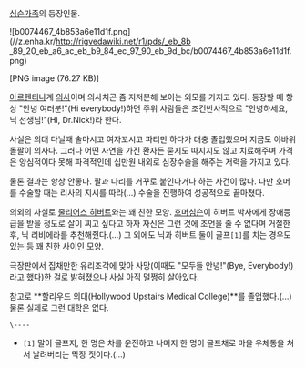 [심슨가족](%EC%8B%AC%EC%8A%A8%EA%B0%80%EC%A1%B1.md)의 등장인물.

![b0074467_4b853a6e11d1f.png](//z.enha.kr/http://rigvedawiki.net/r1/pds/_eb_8b
_89_20_eb_a6_ac_eb_b9_84_ec_97_90_eb_9d_bc/b0074467_4b853a6e11d1f.png)

[PNG image (76.27 KB)]

[아르헨티나](%EC%95%84%EB%A5%B4%ED%97%A8%ED%8B%B0%EB%82%98.md)계
[의사](%EC%9D%98%EC%82%AC.md)이며 의사치곤 좀 지저분해 보이는 외모를 가지고 있다. 등장할 때 항상 "안녕
여러분!"(Hi everybody!)하면 주위 사람들은 조건반사적으로 "안녕하세요, 닉 선생님!"(Hi, Dr.Nick!)라 한다.

사실은 의대 다닐때 술마시고 여자꼬시고 파티만 하다가 대충 졸업했으며 지금도 야바위 돌팔이 의사다. 그러나 어떤 사연을 가진 환자든 묻지도
따지지도 않고 치료해주며 가격은 양심적이다 못해 파격적인데 십만원 내외로 심장수술을 해주는 저력을 가지고 있다.

물론 결과는 항상 안좋다. 팔과 다리를 거꾸로 붙인다거나 하는 사건이 많다. 다만 호머를 수술할 때는 리사의 지시를 따라(...) 수술을
진행하여 성공적으로 끝마쳤다.

의외의 사실로 [줄리어스 히버트](%EC%A4%84%EB%A6%AC%EC%96%B4%EC%8A%A4%20%ED%9E%88%EB%B2%84%ED%8A%B8.md)와는 꽤 친한 모양. [호머심슨](%ED%98%B8%EB%A8%B8%20%EC%8B%AC%EC%8A%A8.md)이 히버트 박사에게 장애등급을 받을 정도로 살이
찌고 싶다고 하자 자신은 그런 것에 조언을 줄 수 없다며 거절한 후, 닉 리비에라를 추천해줬다.(...) 그 외에도 닉과 히버트 둘이
골프`[1]`를 치는 경우도 있는 등 꽤 친한 사이인 모양.

극장판에서 집채만한 유리조각에 맞아 사망(이때도 "모두들 안녕!"(Bye, Everybody!)라고 했다)한 걸로 밝혀졌으나 사실 아직
멀쩡히 살아있다.

참고로 **할리우드 의대(Hollywood Upstairs Medical College)**를 졸업했다.(...) 물론 실제로 그런 대학은
없다.

`\----`

  * `[1]` 말이 골프지, 한 명은 차를 운전하고 나머지 한 명이 골프채로 마을 우체통을 쳐서 날려버리는 막장 짓이다.(...)

